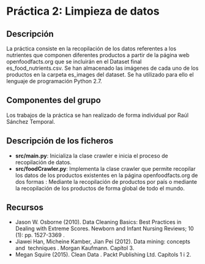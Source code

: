 # Práctica 2: Limpieza de datos 

## Descripción

La práctica consiste en la recopilación de los datos referentes a los nutrientes que componen diferentes productos a partir de la página web openfoodfacts.org que se incluirán en el Dataset final es_food_nutrients.csv. Se han almacenado las imágenes de cada uno de los productos en la carpeta es_images del dataset. Se ha utilizado para ello el lenguaje de programación Python 2.7.

## Componentes del grupo

Los trabajos de la práctica se han realizado de forma individual por Raúl Sánchez Temporal.

## Descripción de los ficheros

- **src/main.py**: Inicializa la clase crawler e inicia el proceso de recopilación de datos.
- **src/foodCrawler.py**: Implementa la clase crawler que permite recopilar los datos de los productos existentes en la página openfoodfacts.org de dos formas : Mediante la recopilación de productos por país o mediante la recopilación de los productos de forma global de todo el mundo.

## Recursos

- Jason W. Osborne (2010). Data Cleaning Basics: Best Practices in Dealing with Extreme Scores. Newborn and Infant Nursing Reviews; 10 (1): pp. 1527-3369 . 
- Jiawei Han, Micheine Kamber, Jian Pei (2012). Data mining: concepts and  techniques . Morgan Kaufmann. Capítol 3.  
- Megan Squire (2015). Clean Data . Packt Publishing Ltd. Capítols 1 i 2.
